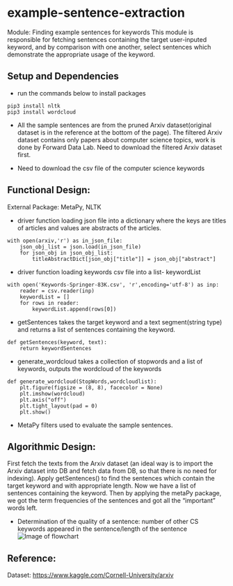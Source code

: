 # example-sentence-extraction
Module: Finding example sentences for keywords
This module is responsible for fetching sentences containing the target user-inputed keyword, and by comparison with one another, select sentences which demonstrate the appropriate usage of the keyword. 

## Setup and Dependencies
- run the commands below to install packages
```
pip3 install nltk
pip3 install wordcloud
```
- All the sample sentences are from the pruned Arxiv dataset(original dataset is in the reference at the bottom of the page). The filtered Arxiv dataset contains only papers about computer science topics, work is done by Forward Data Lab. Need to download the filtered Arxiv dataset first.

- Need to download the csv file of the computer science keywords

## Functional Design:
External Package: MetaPy, NLTK
- driver function loading json file into a dictionary where the keys are titles of articles and values are abstracts of the articles.
```
with open(arxiv,'r') as in_json_file:
    json_obj_list = json.load(in_json_file)
    for json_obj in json_obj_list:
        titleAbstractDict[json_obj["title"]] = json_obj["abstract"]
```
- driver function loading keywords csv file into a list- keywordList
```
with open('Keywords-Springer-83K.csv', 'r',encoding='utf-8') as inp:
    reader = csv.reader(inp)
    keywordList = []
    for rows in reader:
        keywordList.append(rows[0])
```

- getSentences takes the target keyword and a text segment(string type) and returns a list of sentences containing the keyword. 
```
def getSentences(keyword, text):
    return keywordSentences
```
- generate_wordcloud takes a collection of stopwords and a list of keywords, outputs the wordcloud of the keywords
```
def generate_wordcloud(StopWords,wordcloudlist):
    plt.figure(figsize = (8, 8), facecolor = None)
    plt.imshow(wordcloud)
    plt.axis("off")
    plt.tight_layout(pad = 0)
    plt.show()
```
- MetaPy filters used to evaluate the sample sentences.

## Algorithmic Design:
First fetch the texts from the Arxiv dataset (an ideal way is to import the Arxiv dataset into DB and fetch data from DB, so that there is no need for indexing).
Apply getSentences() to find the sentences which contain the target keyword and with appropriate length. Now we have a list of sentences containing the keyword.
Then by applying the metaPy package, we got the term frequencies of the sentences and got all the “important” words left. 

- Determination of the quality of a sentence: number of other CS keywords appeared in the sentence/length of the sentence
![Image of flowchart](https://github.com/Forward-UIUC-2021F/example-sentence-extraction/blob/main/flowchart.png)

## Reference:
Dataset: https://www.kaggle.com/Cornell-University/arxiv
